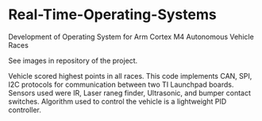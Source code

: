# Real-Time-Operating-Systems
Development of Operating System for Arm Cortex M4 Autonomous Vehicle Races

See images in repository of the project.

Vehicle scored highest points in all races. This code implements CAN, SPI, I2C protocols for communication between two TI Launchpad boards.
Sensors used were IR, Laser raneg finder, Ultrasonic, and bumper contact switches. Algorithm used to control the vehicle is a lightweight PID controller.
